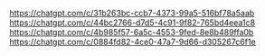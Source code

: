 https://chatgpt.com/c/31b263bc-ccb7-4373-99a5-516bf78a5aab
https://chatgpt.com/c/44bc2766-d7d5-4c91-9f82-765bd4eea1c8
https://chatgpt.com/c/4b985f57-6a5c-4553-9fed-8e8b489ffa0b
https://chatgpt.com/c/0884fd82-4ce0-47a7-9d66-d305267c6f1e
